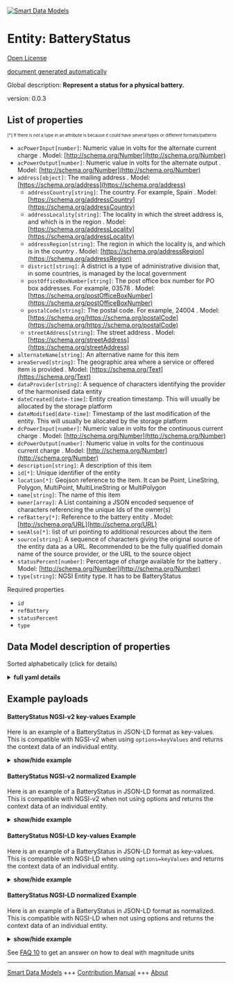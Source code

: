 <!-- 10-Header -->  
[![Smart Data Models](https://smartdatamodels.org/wp-content/uploads/2022/01/SmartDataModels_logo.png "Logo")](https://smartdatamodels.org)  
Entity: BatteryStatus  
=====================<!-- /10-Header -->  
<!-- 15-License -->  
[Open License](https://github.com/smart-data-models//dataModel.Battery/blob/master/BatteryStatus/LICENSE.md)  
[document generated automatically](https://docs.google.com/presentation/d/e/2PACX-1vTs-Ng5dIAwkg91oTTUdt8ua7woBXhPnwavZ0FxgR8BsAI_Ek3C5q97Nd94HS8KhP-r_quD4H0fgyt3/pub?start=false&loop=false&delayms=3000#slide=id.gb715ace035_0_60)  
<!-- /15-License -->  
<!-- 20-Description -->  
Global description: **Represent a status for a physical battery.**  
version: 0.0.3  
<!-- /20-Description -->  
<!-- 30-PropertiesList -->  

## List of properties  

<sup><sub>[*] If there is not a type in an attribute is because it could have several types or different formats/patterns</sub></sup>  
- `acPowerInput[number]`: Numeric value in volts for the alternate current charge  . Model: [http://schema.org/Number](http://schema.org/Number)- `acPowerOutput[number]`: Numeric value in volts for the alternate output  . Model: [http://schema.org/Number](http://schema.org/Number)- `address[object]`: The mailing address  . Model: [https://schema.org/address](https://schema.org/address)	- `addressCountry[string]`: The country. For example, Spain  . Model: [https://schema.org/addressCountry](https://schema.org/addressCountry)  
	- `addressLocality[string]`: The locality in which the street address is, and which is in the region  . Model: [https://schema.org/addressLocality](https://schema.org/addressLocality)  
	- `addressRegion[string]`: The region in which the locality is, and which is in the country  . Model: [https://schema.org/addressRegion](https://schema.org/addressRegion)  
	- `district[string]`: A district is a type of administrative division that, in some countries, is managed by the local government    
	- `postOfficeBoxNumber[string]`: The post office box number for PO box addresses. For example, 03578  . Model: [https://schema.org/postOfficeBoxNumber](https://schema.org/postOfficeBoxNumber)  
	- `postalCode[string]`: The postal code. For example, 24004  . Model: [https://schema.org/https://schema.org/postalCode](https://schema.org/https://schema.org/postalCode)  
	- `streetAddress[string]`: The street address  . Model: [https://schema.org/streetAddress](https://schema.org/streetAddress)  
- `alternateName[string]`: An alternative name for this item  - `areaServed[string]`: The geographic area where a service or offered item is provided  . Model: [https://schema.org/Text](https://schema.org/Text)- `dataProvider[string]`: A sequence of characters identifying the provider of the harmonised data entity  - `dateCreated[date-time]`: Entity creation timestamp. This will usually be allocated by the storage platform  - `dateModified[date-time]`: Timestamp of the last modification of the entity. This will usually be allocated by the storage platform  - `dcPowerInput[number]`: Numeric value in volts for the continuous current charge  . Model: [http://schema.org/Number](http://schema.org/Number)- `dcPowerOutput[number]`: Numeric value in volts for the continuous current charge  . Model: [http://schema.org/Number](http://schema.org/Number)- `description[string]`: A description of this item  - `id[*]`: Unique identifier of the entity  - `location[*]`: Geojson reference to the item. It can be Point, LineString, Polygon, MultiPoint, MultiLineString or MultiPolygon  - `name[string]`: The name of this item  - `owner[array]`: A List containing a JSON encoded sequence of characters referencing the unique Ids of the owner(s)  - `refBattery[*]`: Reference to the battery entity  . Model: [http://schema.org/URL](http://schema.org/URL)- `seeAlso[*]`: list of uri pointing to additional resources about the item  - `source[string]`: A sequence of characters giving the original source of the entity data as a URL. Recommended to be the fully qualified domain name of the source provider, or the URL to the source object  - `statusPercent[number]`: Percentage of charge available for the battery  . Model: [http://schema.org/Number](http://schema.org/Number)- `type[string]`: NGSI Entity type. It has to be BatteryStatus  <!-- /30-PropertiesList -->  
<!-- 35-RequiredProperties -->  
Required properties  
- `id`  - `refBattery`  - `statusPercent`  - `type`  <!-- /35-RequiredProperties -->  
<!-- 40-RequiredProperties -->  
<!-- /40-RequiredProperties -->  
<!-- 50-DataModelHeader -->  
## Data Model description of properties  
Sorted alphabetically (click for details)  
<!-- /50-DataModelHeader -->  
<!-- 60-ModelYaml -->  
<details><summary><strong>full yaml details</strong></summary>    
```yaml  
BatteryStatus:    
  description: Represent a status for a physical battery.    
  properties:    
    acPowerInput:    
      description: Numeric value in volts for the alternate current charge    
      type: number    
      x-ngsi:    
        model: http://schema.org/Number    
        type: Property    
        units: volts    
    acPowerOutput:    
      description: Numeric value in volts for the alternate output    
      type: number    
      x-ngsi:    
        model: http://schema.org/Number    
        type: Property    
        units: volts    
    address:    
      description: The mailing address    
      properties:    
        addressCountry:    
          description: 'The country. For example, Spain'    
          type: string    
          x-ngsi:    
            model: https://schema.org/addressCountry    
            type: Property    
        addressLocality:    
          description: 'The locality in which the street address is, and which is in the region'    
          type: string    
          x-ngsi:    
            model: https://schema.org/addressLocality    
            type: Property    
        addressRegion:    
          description: 'The region in which the locality is, and which is in the country'    
          type: string    
          x-ngsi:    
            model: https://schema.org/addressRegion    
            type: Property    
        district:    
          description: 'A district is a type of administrative division that, in some countries, is managed by the local government'    
          type: string    
          x-ngsi:    
            type: Property    
        postOfficeBoxNumber:    
          description: 'The post office box number for PO box addresses. For example, 03578'    
          type: string    
          x-ngsi:    
            model: https://schema.org/postOfficeBoxNumber    
            type: Property    
        postalCode:    
          description: 'The postal code. For example, 24004'    
          type: string    
          x-ngsi:    
            model: https://schema.org/https://schema.org/postalCode    
            type: Property    
        streetAddress:    
          description: The street address    
          type: string    
          x-ngsi:    
            model: https://schema.org/streetAddress    
            type: Property    
        streetNr:    
          description: Number identifying a specific property on a public street    
          type: string    
          x-ngsi:    
            type: Property    
      type: object    
      x-ngsi:    
        model: https://schema.org/address    
        type: Property    
    alternateName:    
      description: An alternative name for this item    
      type: string    
      x-ngsi:    
        type: Property    
    areaServed:    
      description: The geographic area where a service or offered item is provided    
      type: string    
      x-ngsi:    
        model: https://schema.org/Text    
        type: Property    
    dataProvider:    
      description: A sequence of characters identifying the provider of the harmonised data entity    
      type: string    
      x-ngsi:    
        type: Property    
    dateCreated:    
      description: Entity creation timestamp. This will usually be allocated by the storage platform    
      format: date-time    
      type: string    
      x-ngsi:    
        type: Property    
    dateModified:    
      description: Timestamp of the last modification of the entity. This will usually be allocated by the storage platform    
      format: date-time    
      type: string    
      x-ngsi:    
        type: Property    
    dcPowerInput:    
      description: Numeric value in volts for the continuous current charge    
      type: number    
      x-ngsi:    
        model: http://schema.org/Number    
        type: Property    
        units: volts    
    dcPowerOutput:    
      description: Numeric value in volts for the continuous current charge    
      type: number    
      x-ngsi:    
        model: http://schema.org/Number    
        type: Property    
        units: volts    
    description:    
      description: A description of this item    
      type: string    
      x-ngsi:    
        type: Property    
    id:    
      anyOf:    
        - description: Identifier format of any NGSI entity    
          maxLength: 256    
          minLength: 1    
          pattern: ^[\w\-\.\{\}\$\+\*\[\]`|~^@!,:\\]+$    
          type: string    
          x-ngsi:    
            type: Property    
        - description: Identifier format of any NGSI entity    
          format: uri    
          type: string    
          x-ngsi:    
            type: Property    
      description: Unique identifier of the entity    
      x-ngsi:    
        type: Property    
    location:    
      description: 'Geojson reference to the item. It can be Point, LineString, Polygon, MultiPoint, MultiLineString or MultiPolygon'    
      oneOf:    
        - description: Geojson reference to the item. Point    
          properties:    
            bbox:    
              items:    
                type: number    
              minItems: 4    
              type: array    
            coordinates:    
              items:    
                type: number    
              minItems: 2    
              type: array    
            type:    
              enum:    
                - Point    
              type: string    
          required:    
            - type    
            - coordinates    
          title: GeoJSON Point    
          type: object    
          x-ngsi:    
            type: GeoProperty    
        - description: Geojson reference to the item. LineString    
          properties:    
            bbox:    
              items:    
                type: number    
              minItems: 4    
              type: array    
            coordinates:    
              items:    
                items:    
                  type: number    
                minItems: 2    
                type: array    
              minItems: 2    
              type: array    
            type:    
              enum:    
                - LineString    
              type: string    
          required:    
            - type    
            - coordinates    
          title: GeoJSON LineString    
          type: object    
          x-ngsi:    
            type: GeoProperty    
        - description: Geojson reference to the item. Polygon    
          properties:    
            bbox:    
              items:    
                type: number    
              minItems: 4    
              type: array    
            coordinates:    
              items:    
                items:    
                  items:    
                    type: number    
                  minItems: 2    
                  type: array    
                minItems: 4    
                type: array    
              type: array    
            type:    
              enum:    
                - Polygon    
              type: string    
          required:    
            - type    
            - coordinates    
          title: GeoJSON Polygon    
          type: object    
          x-ngsi:    
            type: GeoProperty    
        - description: Geojson reference to the item. MultiPoint    
          properties:    
            bbox:    
              items:    
                type: number    
              minItems: 4    
              type: array    
            coordinates:    
              items:    
                items:    
                  type: number    
                minItems: 2    
                type: array    
              type: array    
            type:    
              enum:    
                - MultiPoint    
              type: string    
          required:    
            - type    
            - coordinates    
          title: GeoJSON MultiPoint    
          type: object    
          x-ngsi:    
            type: GeoProperty    
        - description: Geojson reference to the item. MultiLineString    
          properties:    
            bbox:    
              items:    
                type: number    
              minItems: 4    
              type: array    
            coordinates:    
              items:    
                items:    
                  items:    
                    type: number    
                  minItems: 2    
                  type: array    
                minItems: 2    
                type: array    
              type: array    
            type:    
              enum:    
                - MultiLineString    
              type: string    
          required:    
            - type    
            - coordinates    
          title: GeoJSON MultiLineString    
          type: object    
          x-ngsi:    
            type: GeoProperty    
        - description: Geojson reference to the item. MultiLineString    
          properties:    
            bbox:    
              items:    
                type: number    
              minItems: 4    
              type: array    
            coordinates:    
              items:    
                items:    
                  items:    
                    items:    
                      type: number    
                    minItems: 2    
                    type: array    
                  minItems: 4    
                  type: array    
                type: array    
              type: array    
            type:    
              enum:    
                - MultiPolygon    
              type: string    
          required:    
            - type    
            - coordinates    
          title: GeoJSON MultiPolygon    
          type: object    
          x-ngsi:    
            type: GeoProperty    
      x-ngsi:    
        type: GeoProperty    
    name:    
      description: The name of this item    
      type: string    
      x-ngsi:    
        type: Property    
    owner:    
      description: A List containing a JSON encoded sequence of characters referencing the unique Ids of the owner(s)    
      items:    
        anyOf:    
          - description: Identifier format of any NGSI entity    
            maxLength: 256    
            minLength: 1    
            pattern: ^[\w\-\.\{\}\$\+\*\[\]`|~^@!,:\\]+$    
            type: string    
            x-ngsi:    
              type: Property    
          - description: Identifier format of any NGSI entity    
            format: uri    
            type: string    
            x-ngsi:    
              type: Property    
        description: Unique identifier of the entity    
        x-ngsi:    
          type: Property    
      type: array    
      x-ngsi:    
        type: Property    
    refBattery:    
      description: Reference to the battery entity    
      oneOf:    
        - format: uri    
          type: string    
        - anyOf:    
            - description: Identifier format of any NGSI entity    
              maxLength: 256    
              minLength: 1    
              pattern: ^[\w\-\.\{\}\$\+\*\[\]`|~^@!,:\\]+$    
              type: string    
              x-ngsi:    
                type: Property    
            - description: Identifier format of any NGSI entity    
              format: uri    
              type: string    
              x-ngsi:    
                type: Property    
          description: Unique identifier of the entity    
          x-ngsi:    
            type: Property    
      x-ngsi:    
        model: http://schema.org/URL    
        type: Relationship    
    seeAlso:    
      description: list of uri pointing to additional resources about the item    
      oneOf:    
        - items:    
            format: uri    
            type: string    
          minItems: 1    
          type: array    
        - format: uri    
          type: string    
      x-ngsi:    
        type: Property    
    source:    
      description: 'A sequence of characters giving the original source of the entity data as a URL. Recommended to be the fully qualified domain name of the source provider, or the URL to the source object'    
      type: string    
      x-ngsi:    
        type: Property    
    statusPercent:    
      description: Percentage of charge available for the battery    
      maximum: 1    
      minimum: 0    
      type: number    
      x-ngsi:    
        model: http://schema.org/Number    
        type: Property    
    type:    
      description: NGSI Entity type. It has to be BatteryStatus    
      enum:    
        - BatteryStatus    
      type: string    
      x-ngsi:    
        type: Property    
  required:    
    - id    
    - type    
    - refBattery    
    - statusPercent    
  type: object    
  x-derived-from: ""    
  x-disclaimer: 'Redistribution and use in source and binary forms, with or without modification, are permitted  provided that the license conditions are met. Copyleft (c) 2022 Contributors to Smart Data Models Program'    
  x-license-url: https://github.com/smart-data-models/dataModel.Battery/blob/master/BatteryStatus/LICENSE.md    
  x-model-schema: https://smart-data-models.github.io/dataModel.Battery/BatteryStatus/schema.json    
  x-model-tags: ""    
  x-version: 0.0.3    
```  
</details>    
<!-- /60-ModelYaml -->  
<!-- 70-MiddleNotes -->  
<!-- /70-MiddleNotes -->  
<!-- 80-Examples -->  
## Example payloads    
#### BatteryStatus NGSI-v2 key-values Example    
Here is an example of a BatteryStatus in JSON-LD format as key-values. This is compatible with NGSI-v2 when  using `options=keyValues` and returns the context data of an individual entity.  
<details><summary><strong>show/hide example</strong></summary>    
```json  
{  
  "id": "BatteryStatus:santander:energy:d95372df39",  
  "type": "BatteryStatus",  
  "dataProvider": "bike-in.com",  
  "dateObserved": "2019-09-23T15:59:09.224Z",  
  "refBattery": "Battery:santander:energy:bac-d95372df39",  
  "statusPercent": 0.97,  
  "acPowerInput": 0,  
  "acPowerOutput": 0.01  
}  
```  
</details>  
#### BatteryStatus NGSI-v2 normalized Example    
Here is an example of a BatteryStatus in JSON-LD format as normalized. This is compatible with NGSI-v2 when not using options and returns the context data of an individual entity.  
<details><summary><strong>show/hide example</strong></summary>    
```json  
{  
  "id": "BatteryStatus:santander:energy:d95372df39",  
  "type": "BatteryStatus",  
  "dataProvider": {  
    "type":"string",  
    "value":"bike-in.com"  
  },  
  "dateObserved": {  
    "type": "string",  
    "value": "2019-09-23T15:59:09.224Z"  
  },  
  "refBattery": {  
    "type": "string",  
    "value": "Battery:santander:energy:d95372df39"  
  },  
  "statusPercent": {  
    "type": "integer",  
    "value": 0.90  
  },  
  "acPowerInput": {  
    "type": "number",  
    "value": 0.01  
  },  
  "acPowerOutput": {  
    "type": "number",  
    "value": 0.02  
  }  
}  
```  
</details>  
#### BatteryStatus NGSI-LD key-values Example    
Here is an example of a BatteryStatus in JSON-LD format as key-values. This is compatible with NGSI-LD when  using `options=keyValues` and returns the context data of an individual entity.  
<details><summary><strong>show/hide example</strong></summary>    
```json  
{  
    "id": "urn:ngsi-ld:BatteryStatus:santander:energy:d95372df39",  
    "type": "BatteryStatus",  
    "acPowerInput": 0,  
    "acPowerOutput": 0.01,  
    "dataProvider": {  
        "type": "Property",  
        "value": "bike-in.com"  
    },  
    "dateObserved": "2019-09-23T15:59:09.224Z",  
    "refBattery": "urn:ngsi-ld:Battery:santander:d95372df39",  
    "source": {  
        "type": "Property",  
        "value": "bike-in.com"  
    },  
    "statusPercent": 0.98,  
    "@context": [  
        "https://raw.githubusercontent.com/smart-data-models/dataModel.Battery/master/context.jsonld"  
    ]  
}  
```  
</details>  
#### BatteryStatus NGSI-LD normalized Example    
Here is an example of a BatteryStatus in JSON-LD format as normalized. This is compatible with NGSI-LD when not using options and returns the context data of an individual entity.  
<details><summary><strong>show/hide example</strong></summary>    
```json  
{  
    "id": "urn:ngsi-ld:BatteryStatus:santander:energy:bs-ac-d95372df39",  
    "type": "BatteryStatus",  
    "acPowerInput": {  
        "type": "Property",  
        "value": 0.01  
    },  
    "acPowerOutput": {  
        "type": "Property",  
        "value": 0.0  
    },  
    "dataProvider": {  
        "type": "Property",  
        "value": "bike-in.com"  
    },  
    "dateObserved": {  
        "type": "Property",  
        "value": {  
            "@type": "DateTime",  
            "@value": "2019-09-23T15:59:09.224Z"  
        }  
    },  
    "refBattery": {  
        "type": "Relationship",  
        "object": "urn:ngsi-ld:Battery:santander:energy:ac-d95372df39"  
    },  
    "statusPercent": {  
        "type": "Property",  
        "value": 0.9  
    },  
    "@context": [  
        "https://raw.githubusercontent.com/smart-data-models/dataModel.Battery/master/context.jsonld"  
    ]  
}  
```  
</details><!-- /80-Examples -->  
<!-- 90-FooterNotes -->  
<!-- /90-FooterNotes -->  
<!-- 95-Units -->  
See [FAQ 10](https://smartdatamodels.org/index.php/faqs/) to get an answer on how to deal with magnitude units  
<!-- /95-Units -->  
<!-- 97-LastFooter -->  
---  
[Smart Data Models](https://smartdatamodels.org) +++ [Contribution Manual](https://bit.ly/contribution_manual) +++ [About](https://bit.ly/Introduction_SDM)<!-- /97-LastFooter -->  
